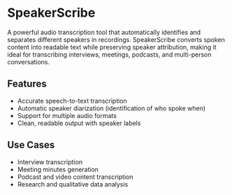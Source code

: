 # SpeakerScribe

A powerful audio transcription tool that automatically identifies and separates different speakers in recordings. SpeakerScribe converts spoken content into readable text while preserving speaker attribution, making it ideal for transcribing interviews, meetings, podcasts, and multi-person conversations.

## Features

- Accurate speech-to-text transcription
- Automatic speaker diarization (identification of who spoke when)
- Support for multiple audio formats
- Clean, readable output with speaker labels

## Use Cases

- Interview transcription
- Meeting minutes generation
- Podcast and video content transcription
- Research and qualitative data analysis
